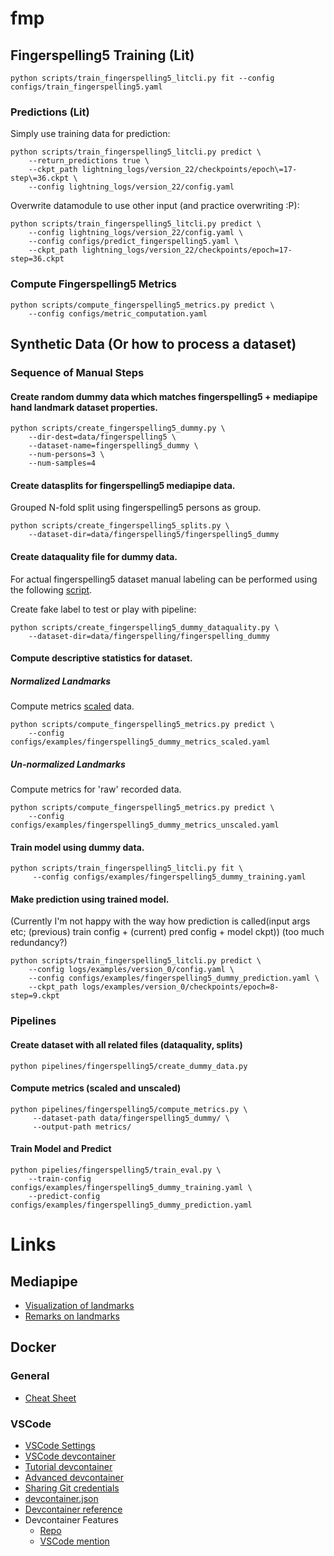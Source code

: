 # fmp

## Fingerspelling5 Training (Lit)
```
python scripts/train_fingerspelling5_litcli.py fit --config configs/train_fingerspelling5.yaml
```

### Predictions (Lit)

Simply use training data for prediction:
```
python scripts/train_fingerspelling5_litcli.py predict \
    --return_predictions true \
    --ckpt_path lightning_logs/version_22/checkpoints/epoch\=17-step\=36.ckpt \
    --config lightning_logs/version_22/config.yaml
```

Overwrite datamodule to use other input (and practice overwriting :P):
```
python scripts/train_fingerspelling5_litcli.py predict \
    --config lightning_logs/version_22/config.yaml \
    --config configs/predict_fingerspelling5.yaml \
    --ckpt_path lightning_logs/version_22/checkpoints/epoch=17-step=36.ckpt
```

### Compute Fingerspelling5 Metrics

```
python scripts/compute_fingerspelling5_metrics.py predict \
    --config configs/metric_computation.yaml
```

## Synthetic Data (Or how to process a dataset)

### Sequence of Manual Steps

#### Create random dummy data which matches fingerspelling5 + mediapipe hand landmark dataset properties.
```
python scripts/create_fingerspelling5_dummy.py \
    --dir-dest=data/fingerspelling5 \
    --dataset-name=fingerspelling5_dummy \
    --num-persons=3 \
    --num-samples=4
```

#### Create datasplits for fingerspelling5 mediapipe data.
Grouped N-fold split using fingerspelling5 persons as group.
```
python scripts/create_fingerspelling5_splits.py \
    --dataset-dir=data/fingerspelling5/fingerspelling5_dummy
```


#### Create dataquality file for dummy data.
For actual fingerspelling5 dataset manual labeling can be performed using the following [script](apps/visualize_videos.py).

Create fake label to test or play with pipeline:
```
python scripts/create_fingerspelling5_dummy_dataquality.py \
    --dataset-dir=data/fingerspelling/fingerspelling_dummy 
```

#### Compute descriptive statistics for dataset.
##### Normalized Landmarks
Compute metrics [scaled](https://pytorch-geometric.readthedocs.io/en/latest/generated/torch_geometric.transforms.NormalizeScale.html#torch_geometric.transforms.NormalizeScale) data.
```
python scripts/compute_fingerspelling5_metrics.py predict \
    --config configs/examples/fingerspelling5_dummy_metrics_scaled.yaml
```

##### Un-normalized Landmarks
Compute metrics for 'raw' recorded data.
```
python scripts/compute_fingerspelling5_metrics.py predict \
    --config configs/examples/fingerspelling5_dummy_metrics_unscaled.yaml
```

#### Train model using dummy data.
```
python scripts/train_fingerspelling5_litcli.py fit \
     --config configs/examples/fingerspelling5_dummy_training.yaml
```

#### Make prediction using trained model.
(Currently I'm not happy with the way how prediction is called(input args etc; (previous) train config + (current) pred config + model ckpt)) (too much redundancy?)
```
python scripts/train_fingerspelling5_litcli.py predict \
    --config logs/examples/version_0/config.yaml \
    --config configs/examples/fingerspelling5_dummy_prediction.yaml \
    --ckpt_path logs/examples/version_0/checkpoints/epoch=8-step=9.ckpt
```

### Pipelines

#### Create dataset with all related files (dataquality, splits)
```
python pipelines/fingerspelling5/create_dummy_data.py
```

#### Compute metrics (scaled and unscaled)
```
python pipelines/fingerspelling5/compute_metrics.py \
     --dataset-path data/fingerspelling5_dummy/ \
     --output-path metrics/
```

#### Train Model and Predict
```
python pipelies/fingerspelling5/train_eval.py \
    --train-config configs/examples/fingerspelling5_dummy_training.yaml \
    --predict-config configs/examples/fingerspelling5_dummy_prediction.yaml
```

# Links
## Mediapipe
- [Visualization of landmarks](https://ai.google.dev/edge/mediapipe/solutions/vision/hand_landmarker)
- [Remarks on landmarks](https://ai.google.dev/edge/mediapipe/solutions/vision/hand_landmarker/python)

## Docker

### General
- [Cheat Sheet](https://docs.docker.com/get-started/docker_cheatsheet.pdf)

### VSCode
- [VSCode Settings](https://code.visualstudio.com/docs/getstarted/settings)
- [VSCode devcontainer](https://code.visualstudio.com/docs/devcontainers/containers)
- [Tutorial devcontainer](https://code.visualstudio.com/docs/devcontainers/tutorial)
- [Advanced devcontainer](https://code.visualstudio.com/remote/advancedcontainers/overview)
- [Sharing Git credentials](https://code.visualstudio.com/remote/advancedcontainers/sharing-git-credentials)
- [devcontainer.json](https://code.visualstudio.com/docs/devcontainers/create-dev-container)
- [Devcontainer reference](https://containers.dev/implementors/json_reference/)
- Devcontainer Features
    - [Repo](https://github.com/devcontainers/features/tree/main/src)
    - [VSCode mention](https://code.visualstudio.com/docs/devcontainers/containers#_dev-container-features)
